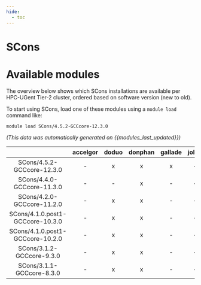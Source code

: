 ```yaml
---
hide:
  - toc
---
```


SCons
=====

# Available modules


The overview below shows which SCons installations are available per HPC-UGent Tier-2 cluster, ordered based on software version (new to old).

To start using SCons, load one of these modules using a `module load` command like:

```shell
module load SCons/4.5.2-GCCcore-12.3.0
```

*(This data was automatically generated on {{modules_last_updated}})*  

| |accelgor|doduo|donphan|gallade|joltik|shinx|skitty|
| :---: | :---: | :---: | :---: | :---: | :---: | :---: | :---: |
|SCons/4.5.2-GCCcore-12.3.0|-|x|x|x|-|x|x|
|SCons/4.4.0-GCCcore-11.3.0|-|-|x|-|-|-|-|
|SCons/4.2.0-GCCcore-11.2.0|-|x|x|-|-|-|-|
|SCons/4.1.0.post1-GCCcore-10.3.0|-|x|x|-|-|-|-|
|SCons/4.1.0.post1-GCCcore-10.2.0|-|x|x|-|-|-|-|
|SCons/3.1.2-GCCcore-9.3.0|-|x|x|-|-|-|-|
|SCons/3.1.1-GCCcore-8.3.0|-|x|x|-|-|-|-|
